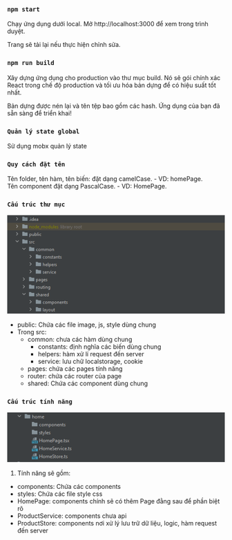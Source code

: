 
### `npm start`

Chạy ứng dụng dưới local.
Mở http://localhost:3000 để xem trong trình duyệt.

Trang sẽ tải lại nếu thực hiện chỉnh sửa.

### `npm run build`

Xây dựng ứng dụng cho production vào thư mục build.
Nó sẽ gói chính xác React trong chế độ production và tối ưu hóa bản dựng để có hiệu suất tốt nhất.

Bản dựng được nén lại và tên tệp bao gồm các hash.
Ứng dụng của bạn đã sẵn sàng để triển khai!

### `Quản lý state global`

Sử dụng mobx quản lý state


### `Quy cách đặt tên`

Tên folder, tên hàm, tên biến: đặt dạng camelCase. - VD: homePage.<br/>
Tên component đặt dạng PascalCase. - VD: HomePage.


### `Cấu trúc thư mục`

![img_3.png](img_3.png)

- public: Chứa các file image, js, style dùng chung
- Trong src:
    - common: chưa các hàm dùng chung
        - constants: định nghĩa các biến dùng chung
        - helpers: hàm xử lí request đến server
        - service: lưu chữ localstorage, cookie
    - pages: chứa các pages tính năng
    - router: chứa các router của page
    - shared: Chứa các component dùng chung

### `Cấu trúc tính năng`

![img_2.png](img_2.png)

1. Tính năng sẽ gồm:
 - components: Chứa các components
 - styles: Chứa các file style css
 - HomePage: components chính sẽ có thêm Page đằng sau để phần biệt rõ
 - ProductService: components chưa api
 - ProductStore: components nơi xử lý lưu trữ dữ liệu, logic, hàm request đến server 
